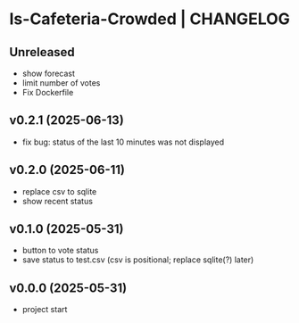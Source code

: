 # Is-Cafeteria-Crowded | CHANGELOG

## Unreleased
- show forecast
- limit number of votes
- Fix Dockerfile

## v0.2.1 (2025-06-13)
- fix bug: status of the last 10 minutes was not displayed

## v0.2.0 (2025-06-11)
- replace csv to sqlite
- show recent status

## v0.1.0 (2025-05-31)
- button to vote status
- save status to test.csv (csv is positional; replace sqlite(?) later)

## v0.0.0 (2025-05-31)
- project start